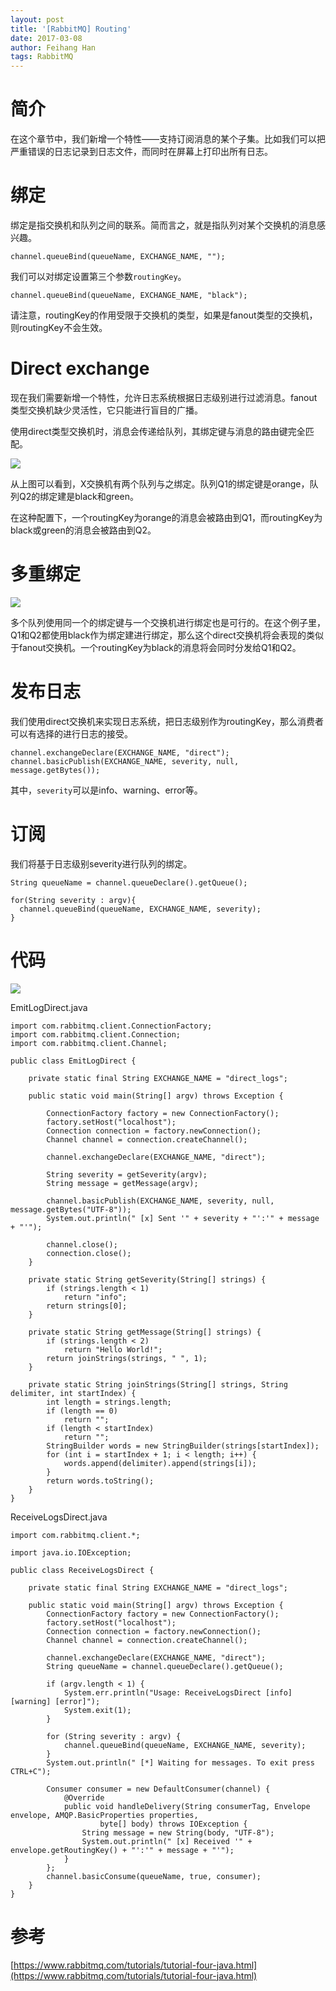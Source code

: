 ```yaml
---
layout: post
title: '[RabbitMQ] Routing'
date: 2017-03-08
author: Feihang Han
tags: RabbitMQ
---
```


# 简介

在这个章节中，我们新增一个特性——支持订阅消息的某个子集。比如我们可以把严重错误的日志记录到日志文件，而同时在屏幕上打印出所有日志。

# 绑定

绑定是指交换机和队列之间的联系。简而言之，就是指队列对某个交换机的消息感兴趣。

```
channel.queueBind(queueName, EXCHANGE_NAME, "");
```

我们可以对绑定设置第三个参数`routingKey`。

```
channel.queueBind(queueName, EXCHANGE_NAME, "black");
```

请注意，routingKey的作用受限于交换机的类型，如果是fanout类型的交换机，则routingKey不会生效。

# Direct exchange

现在我们需要新增一个特性，允许日志系统根据日志级别进行过滤消息。fanout类型交换机缺少灵活性，它只能进行盲目的广播。

使用direct类型交换机时，消息会传递给队列，其绑定键与消息的路由键完全匹配。

![](https://www.rabbitmq.com/img/tutorials/direct-exchange.png)

从上图可以看到，X交换机有两个队列与之绑定。队列Q1的绑定键是orange，队列Q2的绑定建是black和green。

在这种配置下，一个routingKey为orange的消息会被路由到Q1，而routingKey为black或green的消息会被路由到Q2。

# 多重绑定

![](https://www.rabbitmq.com/img/tutorials/direct-exchange-multiple.png)

多个队列使用同一个的绑定键与一个交换机进行绑定也是可行的。在这个例子里，Q1和Q2都使用black作为绑定建进行绑定，那么这个direct交换机将会表现的类似于fanout交换机。一个routingKey为black的消息将会同时分发给Q1和Q2。

# 发布日志

我们使用direct交换机来实现日志系统，把日志级别作为routingKey，那么消费者可以有选择的进行日志的接受。

```
channel.exchangeDeclare(EXCHANGE_NAME, "direct");
channel.basicPublish(EXCHANGE_NAME, severity, null, message.getBytes());
```

其中，`severity`可以是info、warning、error等。

# 订阅

我们将基于日志级别severity进行队列的绑定。

```
String queueName = channel.queueDeclare().getQueue();

for(String severity : argv){    
  channel.queueBind(queueName, EXCHANGE_NAME, severity);
}
```

# 代码

![](https://www.rabbitmq.com/img/tutorials/python-four.png)

EmitLogDirect.java

```
import com.rabbitmq.client.ConnectionFactory;
import com.rabbitmq.client.Connection;
import com.rabbitmq.client.Channel;

public class EmitLogDirect {

    private static final String EXCHANGE_NAME = "direct_logs";

    public static void main(String[] argv) throws Exception {

        ConnectionFactory factory = new ConnectionFactory();
        factory.setHost("localhost");
        Connection connection = factory.newConnection();
        Channel channel = connection.createChannel();

        channel.exchangeDeclare(EXCHANGE_NAME, "direct");

        String severity = getSeverity(argv);
        String message = getMessage(argv);

        channel.basicPublish(EXCHANGE_NAME, severity, null, message.getBytes("UTF-8"));
        System.out.println(" [x] Sent '" + severity + "':'" + message + "'");

        channel.close();
        connection.close();
    }

    private static String getSeverity(String[] strings) {
        if (strings.length < 1)
            return "info";
        return strings[0];
    }

    private static String getMessage(String[] strings) {
        if (strings.length < 2)
            return "Hello World!";
        return joinStrings(strings, " ", 1);
    }

    private static String joinStrings(String[] strings, String delimiter, int startIndex) {
        int length = strings.length;
        if (length == 0)
            return "";
        if (length < startIndex)
            return "";
        StringBuilder words = new StringBuilder(strings[startIndex]);
        for (int i = startIndex + 1; i < length; i++) {
            words.append(delimiter).append(strings[i]);
        }
        return words.toString();
    }
}
```

ReceiveLogsDirect.java

```
import com.rabbitmq.client.*;

import java.io.IOException;

public class ReceiveLogsDirect {

    private static final String EXCHANGE_NAME = "direct_logs";

    public static void main(String[] argv) throws Exception {
        ConnectionFactory factory = new ConnectionFactory();
        factory.setHost("localhost");
        Connection connection = factory.newConnection();
        Channel channel = connection.createChannel();

        channel.exchangeDeclare(EXCHANGE_NAME, "direct");
        String queueName = channel.queueDeclare().getQueue();

        if (argv.length < 1) {
            System.err.println("Usage: ReceiveLogsDirect [info] [warning] [error]");
            System.exit(1);
        }

        for (String severity : argv) {
            channel.queueBind(queueName, EXCHANGE_NAME, severity);
        }
        System.out.println(" [*] Waiting for messages. To exit press CTRL+C");

        Consumer consumer = new DefaultConsumer(channel) {
            @Override
            public void handleDelivery(String consumerTag, Envelope envelope, AMQP.BasicProperties properties,
                    byte[] body) throws IOException {
                String message = new String(body, "UTF-8");
                System.out.println(" [x] Received '" + envelope.getRoutingKey() + "':'" + message + "'");
            }
        };
        channel.basicConsume(queueName, true, consumer);
    }
}
```

# 参考

[https://www.rabbitmq.com/tutorials/tutorial-four-java.html](https://www.rabbitmq.com/tutorials/tutorial-four-java.html)

